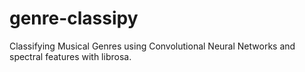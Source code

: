 # genre-classipy
Classifying Musical Genres using Convolutional Neural Networks and spectral features with librosa.
